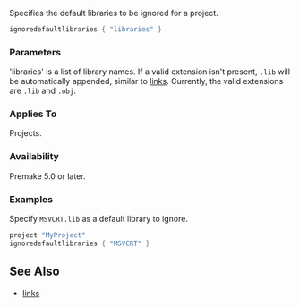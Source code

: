 Specifies the default libraries to be ignored for a project.

```lua
ignoredefaultlibraries { "libraries" }
```

### Parameters ###

'libraries' is a list of library names. If a valid extension isn't present, `.lib` will be automatically appended, similar to [links](links.md). Currently, the valid extensions are `.lib` and `.obj`.

### Applies To ###

Projects.

### Availability ###

Premake 5.0 or later.

### Examples ###

Specify `MSVCRT.lib` as a default library to ignore.

```lua
project "MyProject"
ignoredefaultlibraries { "MSVCRT" }
```

## See Also ##

* [links](links.md)
